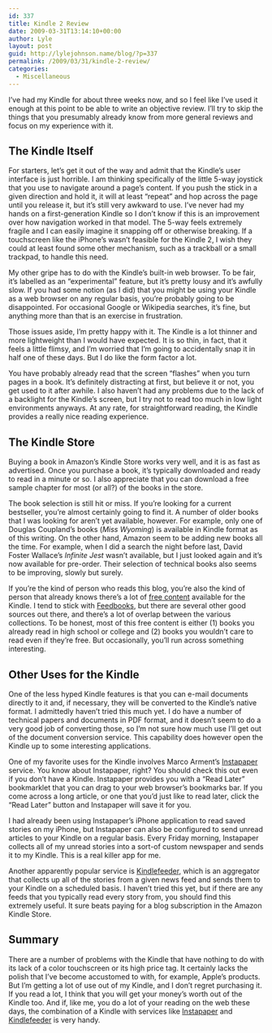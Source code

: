 ```yaml
---
id: 337
title: Kindle 2 Review
date: 2009-03-31T13:14:10+00:00
author: Lyle
layout: post
guid: http://lylejohnson.name/blog/?p=337
permalink: /2009/03/31/kindle-2-review/
categories:
  - Miscellaneous
---
```

I&#8217;ve had my Kindle for about three weeks now, and so I feel like I&#8217;ve used it enough at this point to be able to write an objective review. I&#8217;ll try to skip the things that you presumably already know from more general reviews and focus on my experience with it.

## The Kindle Itself

For starters, let&#8217;s get it out of the way and admit that the Kindle&#8217;s user interface is just horrible. I am thinking specifically of the little 5-way joystick that you use to navigate around a page&#8217;s content. If you push the stick in a given direction and hold it, it will at least &#8220;repeat&#8221; and hop across the page until you release it, but it&#8217;s still very awkward to use. I&#8217;ve never had my hands on a first-generation Kindle so I don&#8217;t know if this is an improvement over how navigation worked in that model. The 5-way feels extremely fragile and I can easily imagine it snapping off or otherwise breaking. If a touchscreen like the iPhone&#8217;s wasn&#8217;t feasible for the Kindle 2, I wish they could at least found some other mechanism, such as a trackball or a small trackpad, to handle this need.

My other gripe has to do with the Kindle&#8217;s built-in web browser. To be fair, it&#8217;s labelled as an &#8220;experimental&#8221; feature, but it&#8217;s pretty lousy and it&#8217;s awfully slow. If you had some notion (as I did) that you might be using your Kindle as a web browser on any regular basis, you&#8217;re probably going to be disappointed. For occasional Google or Wikipedia searches, it&#8217;s fine, but anything more than that is an exercise in frustration.

Those issues aside, I&#8217;m pretty happy with it. The Kindle is a lot thinner and more lightweight than I would have expected. It is so thin, in fact, that it feels a little flimsy, and I&#8217;m worried that I&#8217;m going to accidentally snap it in half one of these days. But I do like the form factor a lot.

You have probably already read that the screen &#8220;flashes&#8221; when you turn pages in a book. It&#8217;s definitely distracting at first, but believe it or not, you get used to it after awhile. I also haven&#8217;t had any problems due to the lack of a backlight for the Kindle&#8217;s screen, but I try not to read too much in low light environments anyways. At any rate, for straightforward reading, the Kindle provides a really nice reading experience.

## The Kindle Store

Buying a book in Amazon&#8217;s Kindle Store works very well, and it is as fast as advertised. Once you purchase a book, it&#8217;s typically downloaded and ready to read in a minute or so. I also appreciate that you can download a free sample chapter for most (or all?) of the books in the store.

The book selection is still hit or miss. If you&#8217;re looking for a current bestseller, you&#8217;re almost certainly going to find it. A number of older books that I was looking for aren&#8217;t yet available, however. For example, only one of Douglas Coupland&#8217;s books (<cite>Miss Wyoming</cite>) is available in Kindle format as of this writing. On the other hand, Amazon seem to be adding new books all the time. For example, when I did a search the night before last, David Foster Wallace&#8217;s <cite>Infinite Jest</cite> wasn&#8217;t available, but I just looked again and it&#8217;s now available for pre-order. Their selection of technical books also seems to be improving, slowly but surely.

If you&#8217;re the kind of person who reads this blog, you&#8217;re also the kind of person that already knows there&#8217;s a lot of [free content](http://lmgtfy.com/?q=free+kindle+books) available for the Kindle. I tend to stick with [Feedbooks](http://feedbooks.com/), but there are several other good sources out there, and there&#8217;s a lot of overlap between the various collections. To be honest, most of this free content is either (1) books you already read in high school or college and (2) books you wouldn&#8217;t care to read even if they&#8217;re free. But occasionally, you&#8217;ll run across something interesting.

## Other Uses for the Kindle

One of the less hyped Kindle features is that you can e-mail documents directly to it and, if necessary, they will be converted to the Kindle&#8217;s native format. I admittedly haven&#8217;t tried this much yet. I do have a number of technical papers and documents in PDF format, and it doesn&#8217;t seem to do a very good job of converting those, so I&#8217;m not sure how much use I&#8217;ll get out of the document conversion service. This capability does however open the Kindle up to some interesting applications.

One of my favorite uses for the Kindle involves Marco Arment&#8217;s [Instapaper](http://www.instapaper.com/) service. You know about Instapaper, right? You should check this out even if you don&#8217;t have a Kindle. Instapaper provides you with a &#8220;Read Later&#8221; bookmarklet that you can drag to your web browser&#8217;s bookmarks bar. If you come across a long article, or one that you&#8217;d just like to read later, click the &#8220;Read Later&#8221; button and Instapaper will save it for you.

I had already been using Instapaper&#8217;s iPhone application to read saved stories on my iPhone, but Instapaper can also be configured to send unread articles to your Kindle on a regular basis. Every Friday morning, Instapaper collects all of my unread stories into a sort-of custom newspaper and sends it to my Kindle. This is a real killer app for me.

Another apparently popular service is [Kindlefeeder](http://kindlefeeder.com/), which is an aggregator that collects up all of the stories from a given news feed and sends them to your Kindle on a scheduled basis. I haven&#8217;t tried this yet, but if there are any feeds that you typically read every story from, you should find this extremely useful. It sure beats paying for a blog subscription in the Amazon Kindle Store.

## Summary

There are a number of problems with the Kindle that have nothing to do with its lack of a color touchscreen or its high price tag. It certainly lacks the polish that I&#8217;ve become accustomed to with, for example, Apple&#8217;s products. But I&#8217;m getting a lot of use out of my Kindle, and I don&#8217;t regret purchasing it. If you read a lot, I think that you will get your money&#8217;s worth out of the Kindle too. And if, like me, you do a lot of your reading on the web these days, the combination of a Kindle with services like [Instapaper](http://www.instapaper.com/) and [Kindlefeeder](http://kindlefeeder.com/) is very handy.